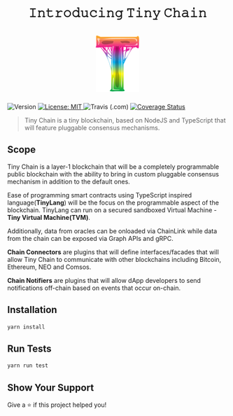 <h1 align="center">𝙸𝚗𝚝𝚛𝚘𝚍𝚞𝚌𝚒𝚗𝚐 𝚃𝚒𝚗𝚢 𝙲𝚑𝚊𝚒𝚗 </br></br><img src="./tiny-chain.png" /></h1>
<p>
  <img alt="Version" src="https://img.shields.io/badge/version-1.0.0-blue.svg?cacheSeconds=2592000" />
  <a href="#" target="_blank">
    <img alt="License: MIT" src="https://img.shields.io/badge/License-MIT-yellow.svg" />
  </a>
  <img alt="Travis (.com)" src="https://img.shields.io/travis/com/ubuntugod/tiny-chain?style=flat-square&logo=travis">
  <a href='https://coveralls.io/github/ubuntugod/tiny-chain?branch=master'><img src='https://coveralls.io/repos/github/ubuntugod/tiny-chain/badge.svg?branch=master' alt='Coverage Status' /></a>
</p>

> Tiny Chain is a tiny blockchain, based on NodeJS and TypeScript that will feature pluggable consensus mechanisms.

## Scope

Tiny Chain is a layer-1 blockchain that will be a completely programmable public blockchain with the ability to bring in custom pluggable consensus mechanism in addition to the default ones.

Ease of programming smart contracts using TypeScript inspired language(**TinyLang**) will be the focus on the programmable aspect of the blockchain. TinyLang can run on a secured sandboxed Virtual Machine - **Tiny Virtual Machine(TVM)**.

Additionally, data from oracles can be onloaded via ChainLink while data from the chain can be exposed via Graph APIs and gRPC.

**Chain Connectors** are plugins that will define interfaces/facades that will allow Tiny Chain to communicate with other blockchains including Bitcoin, Ethereum, NEO and Comsos.

**Chain Notifiers** are plugins that will allow dApp developers to send notifications off-chain based on events that occur on-chain.

## Installation

```sh
yarn install
```

## Run Tests

```sh
yarn run test
```

## Show Your Support

Give a ⭐️ if this project helped you!
